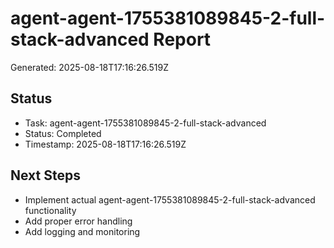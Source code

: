 # agent-agent-1755381089845-2-full-stack-advanced Report

Generated: 2025-08-18T17:16:26.519Z

## Status
- Task: agent-agent-1755381089845-2-full-stack-advanced
- Status: Completed
- Timestamp: 2025-08-18T17:16:26.519Z

## Next Steps
- Implement actual agent-agent-1755381089845-2-full-stack-advanced functionality
- Add proper error handling
- Add logging and monitoring
